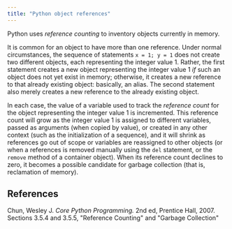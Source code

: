 ```yaml
---
title: "Python object references"
---
```


Python uses *reference counting* to inventory objects currently in memory.

It is common for an object to have more than one reference. Under normal
circumstances, the sequence of statements `x = 1; y = 1` does not create two
different objects, each representing the integer value 1. Rather, the first
statement creates a new object representing the integer value 1 *if* such an
object does not yet exist in memory; otherwise, it creates a new reference to
that already existing object: basically, an alias. The second statement also
merely creates a new reference to the already existing object.

In each case, the value of a variable used to track the *reference count* for
the object representing the integer value 1 is incremented. This reference
count will grow as the integer value 1 is assigned to different variables,
passed as arguments (when copied by value), or created in any other context
(such as the initialization of a sequence), and it will shrink as references
go out of scope or variables are reassigned to other objects (or when a
references is removed manually using the `del` statement, or the `remove`
method of a container object). When its reference count declines to zero, it
becomes a possible candidate for garbage collection (that is, reclamation of
memory).


## References

Chun, Wesley J. *Core Python Programming.* 2nd ed, Prentice Hall, 2007. Sections 3.5.4 and 3.5.5, "Reference Counting" and "Garbage Collection"
